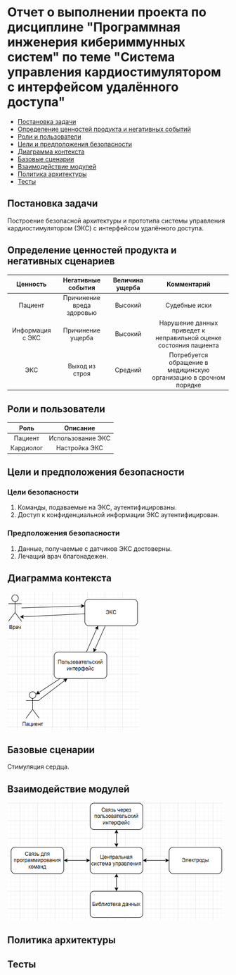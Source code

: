 # Отчет о выполнении проекта по дисциплине "Программная инженерия кибериммунных систем" по теме "Cистема управления кардиостимулятором с интерфейсом удалённого доступа"

- [Постановка задачи](#постановка-задачи)
- [Определение ценностей продукта и негативных событий](#определение-ценностей-продукта-и-негативных-сценариев)
- [Роли и пользователи](#роли-и-пользователи)
- [Цели и предположения безопасности](#цели-и-предположения-безопасности)
- [Диаграмма контекста](#диаграмма-контекста)
- [Базовые сценарии](#базовые-сценарии)
- [Взаимодействие модулей](#взаимодействие-модулей)
- [Политика архитектуры](#политика-архитектуры)
- [Тесты](#тесты)

## Постановка задачи
Построение безопасной архитектуры и прототипа системы управления кардиостимулятором (ЭКС) с интерфейсом удалённого доступа.

## Определение ценностей продукта и негативных сценариев
| Ценность | Негативные события | Величина ущерба | Комментарий |
|:----------:|:----------:|:----------:|:----------:|
| Пациент | Причинение вреда здоровью | Высокий | Судебные иски |
| Информация с ЭКС | Причинение ущерба | Высокий | Нарушение данных приведет к неправильной оценке состояния пациента |
| ЭКС | Выход из строя | Средний | Потребуется обращение в медицинскую организацию в срочном порядке |

## Роли и пользователи
| Роль | Описание |
|:----------:|:----------:|
| Пациент | Использование ЭКС |
| Кардиолог | Настройка ЭКС |

## Цели и предположения безопасности
### Цели безопасности
1. Команды, подаваемые на ЭКС, аутентифицированы.
2. Доступ к конфиденциальной информации ЭКС аутентифицирован.

### Предположения безопасности
1. Данные, получаемые с датчиков ЭКС достоверны.
2. Лечащий врач благонадежен.

## Диаграмма контекста
![Overview](images/overview.png)

## Базовые сценарии
Стимуляция сердца.

## Взаимодействие модулей
![Modules](images/modules.png)

## Политика архитектуры

## Тесты
